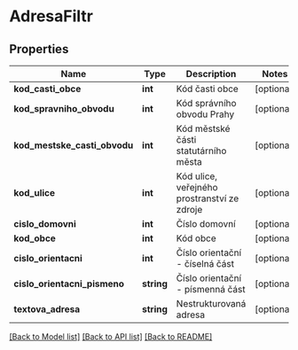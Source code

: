# AdresaFiltr

## Properties
Name | Type | Description | Notes
------------ | ------------- | ------------- | -------------
**kod_casti_obce** | **int** | Kód časti obce | [optional] 
**kod_spravniho_obvodu** | **int** | Kód správního obvodu Prahy | [optional] 
**kod_mestske_casti_obvodu** | **int** | Kód městské části statutárního města | [optional] 
**kod_ulice** | **int** | Kód ulice, veřejného prostranství ze zdroje | [optional] 
**cislo_domovni** | **int** | Číslo domovní | [optional] 
**kod_obce** | **int** | Kód obce | [optional] 
**cislo_orientacni** | **int** | Číslo orientační - číselná část | [optional] 
**cislo_orientacni_pismeno** | **string** | Číslo orientační - písmenná část | [optional] 
**textova_adresa** | **string** | Nestrukturovaná adresa | [optional] 

[[Back to Model list]](../../README.md#documentation-for-models) [[Back to API list]](../../README.md#documentation-for-api-endpoints) [[Back to README]](../../README.md)

